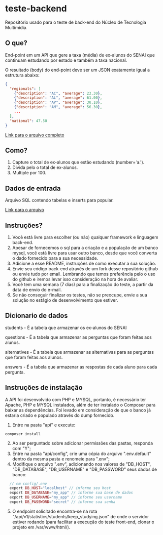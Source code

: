 # teste-backend
Repositório usado para o teste de back-end do Núcleo de Tecnologia Multimídia.

## O que?
End-point em um API que gere a taxa (média) de ex-alunos do SENAI que continuam estudando por estado e também a taxa nacional.

O resultado (body) do end-point deve ser um JSON exatamente igual a estrutura abaixo:
```json
{
  "regionals": [
    {"description": "AC", "average": 23.30},
    {"description": "AL", "average": 61.00},
    {"description": "AP", "average": 30.10},
    {"description": "AM", "average": 56.30},
    ...
  ],
  "national": 47.50
}
```
[Link para o arquivo completo](data.json)

## Como?
1. Capture o total de ex-alunos que estão estudando (number='a.').
2. Divida pelo o total de ex-alunos.
3. Multiple por 100.

## Dados de entrada
Arquivo SQL contendo tabelas e inserts para popular.

[Link para o arquivo](desafio.sql)

## Instruções?
1. Você está livre para escolher (ou não) qualquer framework e linguagem back-end.
2. Apesar de fornecemos o sql para a criação e a população de um banco mysql, você está livre para usar outro banco, desde que você converta o dado fornecido para a sua necessidade.
3. Adicione a esse README, instruções de como executar a sua solução.
4. Envie seu código back-end através de um fork desse repositório github ou envie tudo por email. Lembrando que temos preferência pelo o uso do github e iremos levar isso consideração na hora de avaliar.
5. Você tem uma semana (7 dias) para a finalização do teste, a partir da data de envio do e-mail.
6. Se não conseguir finalizar os testes, não se preocupe, envie a sua solução no estágio de desenvolvimento que estiver.

## Dicionario de dados
students - É a tabela que armazenar os ex-alunos do SENAI

questions - É a tabela que armazenar as perguntas que foram feitas aos alunos.

alternatives - É a tabela que armazenar as alternativas para as perguntas que foram feitas aos alunos.

answers - É a tabela que armazenar as respostas de cada aluno para cada pergunta.

## Instruções de instalação
A API foi desenvolvido com PHP e MYSQL, portanto, é necessário ter Apache, PHP e MYSQL instalados, além de ter instalado o Composer para baixar as dependências.
Foi levado em consideração de que o banco já estaria criado e populado através do dump fornecido.
1. Entre na pasta "api" e execute:
```
composer install
```
2. Ao ser perguntado sobre adicionar permissões das pastas, responda com "Y";
3. Entre na pasta "api/config", crie uma cópia do arquivo ".env.default" dentro da mesma pasta e renomeie para ".env";
4. Modifique o arquivo ".env", adicionando nos valores de "DB_HOST", "DB_DATABASE", "DB_USERNAME" e "DB_PASSWORD" seus dados de banco:
```PHP
  // em config/.env
  export DB_HOST="localhost" // informe seu host
  export DB_DATABASE="my_app" // informe sua base de dados
  export DB_USERNAME="my_app" // informe seu username
  export DB_PASSWORD="secret" // informe sua senha
```
5. O endpoint solicitado encontra-se na rota "/api/v1/statistics/students/keep_studying.json" de onde o servidor estiver rodando (para facilitar a execução do teste front-end, clonar o projeto em /var/www/html/).
